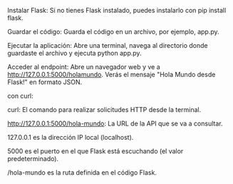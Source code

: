 Instalar Flask: Si no tienes Flask instalado, puedes instalarlo con pip install flask.

Guardar el código: Guarda el código en un archivo, por ejemplo, app.py.

Ejecutar la aplicación: Abre una terminal, navega al directorio donde guardaste el archivo y ejecuta python app.py.

Acceder al endpoint: Abre un navegador web y ve a http://127.0.0.1:5000/holamundo. Verás el mensaje "Hola Mundo desde Flask!" en formato JSON. 


con curl:

curl: El comando para realizar solicitudes HTTP desde la terminal.

http://127.0.0.1:5000/hola-mundo: La URL de la API que se va a consultar.

127.0.0.1 es la dirección IP local (localhost).

5000 es el puerto en el que Flask está escuchando (el valor predeterminado).

/hola-mundo es la ruta definida en el código Flask. 

